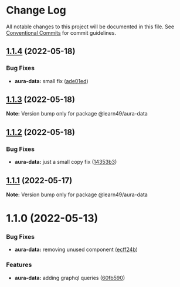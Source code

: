 # Change Log

All notable changes to this project will be documented in this file.
See [Conventional Commits](https://conventionalcommits.org) for commit guidelines.

## [1.1.4](https://github.com/learn49/learn49/compare/@learn49/aura-data@1.1.3...@learn49/aura-data@1.1.4) (2022-05-18)


### Bug Fixes

* **aura-data:** small fix ([ade01ed](https://github.com/learn49/learn49/commit/ade01ed324e3b1e294792b5b7959dbf18146baf7))





## [1.1.3](https://github.com/learn49/learn49/compare/@learn49/aura-data@1.1.2...@learn49/aura-data@1.1.3) (2022-05-18)

**Note:** Version bump only for package @learn49/aura-data





## [1.1.2](https://github.com/learn49/learn49/compare/@learn49/aura-data@1.1.1...@learn49/aura-data@1.1.2) (2022-05-18)


### Bug Fixes

* **aura-data:** just a small copy fix ([14353b3](https://github.com/learn49/learn49/commit/14353b35d484106b1d11185abaf21ae7f659206f))





## [1.1.1](https://github.com/learn49/learn49/compare/@learn49/aura-data@1.1.0...@learn49/aura-data@1.1.1) (2022-05-17)

**Note:** Version bump only for package @learn49/aura-data





# 1.1.0 (2022-05-13)


### Bug Fixes

* **aura-data:** removing unused component ([ecff24b](https://github.com/learn49/learn49/commit/ecff24bde16eee873174ac07a7c26d2af2233d87))


### Features

* **aura-data:** adding graphql queries ([60fb590](https://github.com/learn49/learn49/commit/60fb590cbca14e1404c96b37701a392c8f2dbcae))
